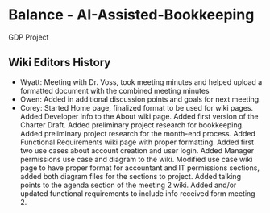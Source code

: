 # Balance - AI-Assisted-Bookkeeping
GDP Project

## Wiki Editors History
* Wyatt: Meeting with Dr. Voss, took meeting minutes and helped upload a formatted document with the combined meeting minutes
* Owen: Added in additional discussion points and goals for next meeting.
* Corey: Started Home page, finalized format to be used for wiki pages. Added Developer info to the About wiki page. Added first version of the Charter Draft. Added preliminary project research for bookkeeping. Added preliminary project research for the month-end process. Added Functional Requirements wiki page with proper formatting. Added first two use cases about account creation and user login. Added Manager permissions use case and diagram to the wiki. Modified use case wiki page to have proper format for accountant and IT permissions sections, added both diagram files for the sections to project. Added talking points to the agenda section of the meeting 2 wiki. Added and/or updated functional requirements to include info received form meeting 2.

